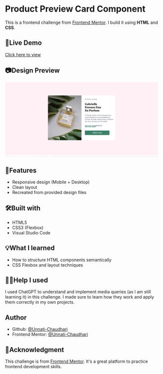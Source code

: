 # Product Preview Card Component 

This is a frontend challenge from [Frontend Mentor](https://www.frontendmentor.io/challenges/product-preview-card-component-GO7UmttRfa). I build it using **HTML** and **CSS**.

## 🔗Live Demo

[Click here to view](https://unnati-chaudhari.github.io/Product-preview-card/)

## 📷Design Preview 
![Design Preview](screenshots/2025-07-20.png)

## 📝Features 

- Responsive design (Mobile + Desktop)
- Clean layout 
- Recreated from provided design files

## 🛠Built with 

- HTML5
- CSS3 (Flexbox)
- Visual Studio Code

## 💡What I learned

- How to structure HTML components semantically
- CSS Flexbox and layout techniques

## 🙋‍♀️Help I used

I used ChatGPT to understand and implement media queries (as I am still learning it) in this challenge. I made sure to learn how they work and apply them correctly in my own projects.

## Author 

- Github:
[@Unnati-Chaudhari](https://github.com/Unnati-Chaudhari)
- Frontend Mentor:
[@Unnati-Chaudhari](https://www.frontendmentor.io/profile/Unnati-Chaudhari)

## 🧾Acknowledgment

This challenge is from [Frontend Mentor](https://www.frontendmentor.io/). It's a great platform to practice frontend development skills.
